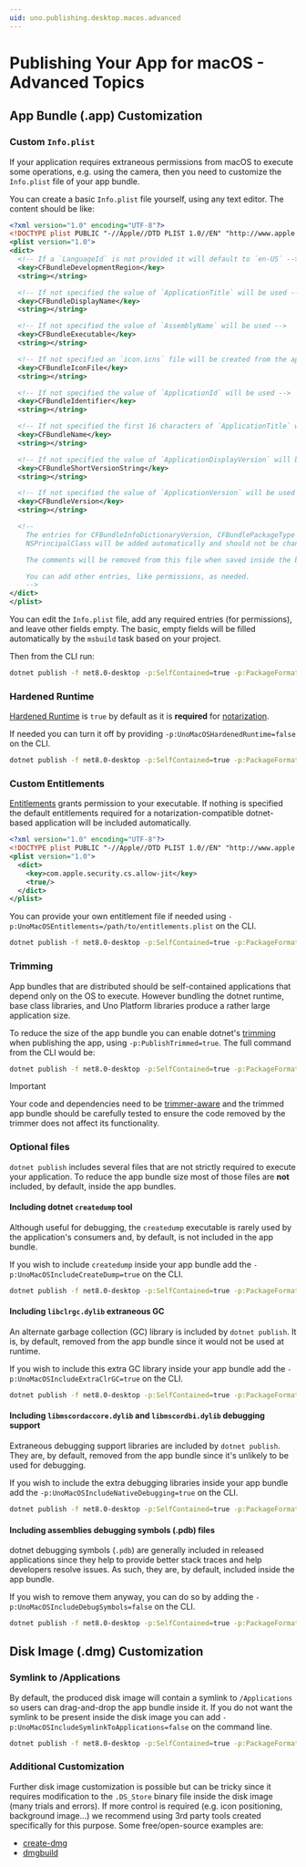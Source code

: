 ```yaml
---
uid: uno.publishing.desktop.macos.advanced
---
```


# Publishing Your App for macOS - Advanced Topics

## App Bundle (.app) Customization

### Custom `Info.plist`

If your application requires extraneous permissions from macOS to execute some operations, e.g. using the camera, then you need to customize the `Info.plist` file of your app bundle.

You can create a basic `Info.plist` file yourself, using any text editor. The content should be like:

```xml
<?xml version="1.0" encoding="UTF-8"?>
<!DOCTYPE plist PUBLIC "-//Apple//DTD PLIST 1.0//EN" "http://www.apple.com/DTDs/PropertyList-1.0.dtd">
<plist version="1.0">
<dict>
  <!-- If a `LanguageId` is not provided it will default to `en-US` -->
  <key>CFBundleDevelopmentRegion</key>
  <string></string>

  <!-- If not specified the value of `ApplicationTitle` will be used -->
  <key>CFBundleDisplayName</key>
  <string></string>

  <!-- If not specified the value of `AssemblyName` will be used -->
  <key>CFBundleExecutable</key>
  <string></string>

  <!-- If not specified an `icon.icns` file will be created from the app icons and referenced here -->
  <key>CFBundleIconFile</key>
  <string></string>

  <!-- If not specified the value of `ApplicationId` will be used -->
  <key>CFBundleIdentifier</key>
  <string></string>

  <!-- If not specified the first 16 characters of `ApplicationTitle` will be used -->
  <key>CFBundleName</key>
  <string></string>

  <!-- If not specified the value of `ApplicationDisplayVersion` will be used -->
  <key>CFBundleShortVersionString</key>
  <string></string>

  <!-- If not specified the value of `ApplicationVersion` will be used -->
  <key>CFBundleVersion</key>
  <string></string>

  <!--
	The entries for CFBundleInfoDictionaryVersion, CFBundlePackageType and
	NSPrincipalClass will be added automatically and should not be changed.

	The comments will be removed from this file when saved inside the bundle.

	You can add other entries, like permissions, as needed.
	-->
</dict>
</plist>
```

You can edit the `Info.plist` file, add any required entries (for permissions), and leave other fields empty. The basic, empty fields will be filled automatically by the `msbuild` task based on your project.

Then from the CLI run:

```bash
dotnet publish -f net8.0-desktop -p:SelfContained=true -p:PackageFormat=app -p:UnoMacOSCustomInfoPlist=path/to/Info.plist
```

### Hardened Runtime

[Hardened Runtime](https://developer.apple.com/documentation/security/hardened-runtime) is `true` by default as it is **required** for [notarization](https://developer.apple.com/documentation/security/notarizing-macos-software-before-distribution).

If needed you can turn it off by providing `-p:UnoMacOSHardenedRuntime=false` on the CLI.

```bash
dotnet publish -f net8.0-desktop -p:SelfContained=true -p:PackageFormat=app -p:UnoMacOSHardenedRuntime=false
```

### Custom Entitlements

[Entitlements](https://developer.apple.com/documentation/bundleresources/entitlements) grants permission to your executable. If nothing is specified the default entitlements required for a notarization-compatible dotnet-based application will be included automatically.

```xml
<?xml version="1.0" encoding="UTF-8"?>
<!DOCTYPE plist PUBLIC "-//Apple//DTD PLIST 1.0//EN" "http://www.apple.com/DTDs/PropertyList-1.0.dtd">
<plist version="1.0">
  <dict>
    <key>com.apple.security.cs.allow-jit</key>
    <true/>
  </dict>
</plist>
```

You can provide your own entitlement file if needed using `-p:UnoMacOSEntitlements=/path/to/entitlements.plist` on the CLI.

```bash
dotnet publish -f net8.0-desktop -p:SelfContained=true -p:PackageFormat=app -p:UnoMacOSEntitlements=/path/to/entitlements.plist
```

### Trimming

App bundles that are distributed should be self-contained applications that depend only on the OS to execute. However bundling the dotnet runtime, base class libraries, and Uno Platform libraries produce a rather large application size.

To reduce the size of the app bundle you can enable dotnet's [trimming](https://learn.microsoft.com/en-us/dotnet/core/deploying/trimming/trimming-options#enable-trimming) when publishing the app, using `-p:PublishTrimmed=true`. The full command from the CLI would be:

```bash
dotnet publish -f net8.0-desktop -p:SelfContained=true -p:PackageFormat=app -p:PublishTrimmed=true
```

> [!IMPORTANT]
> Your code and dependencies need to be [trimmer-aware](https://learn.microsoft.com/en-us/dotnet/core/deploying/trimming/prepare-libraries-for-trimming) and the trimmed app bundle should be carefully tested to ensure the code removed by the trimmer does not affect its functionality.

### Optional files

`dotnet publish` includes several files that are not strictly required to execute your application. To reduce the app bundle size most of those files are **not** included, by default, inside the app bundles.

#### Including dotnet `createdump` tool

Although useful for debugging, the `createdump` executable is rarely used by the application's consumers and, by default, is not included in the app bundle.

If you wish to include `createdump` inside your app bundle add the `-p:UnoMacOSIncludeCreateDump=true` on the CLI.

```bash
dotnet publish -f net8.0-desktop -p:SelfContained=true -p:PackageFormat=app -p:UnoMacOSIncludeCreateDump=true
```

#### Including `libclrgc.dylib` extraneous GC

An alternate garbage collection (GC) library is included by `dotnet publish`. It is, by default, removed from the app bundle since it would not be used at runtime.

If you wish to include this extra GC library inside your app bundle add the `-p:UnoMacOSIncludeExtraClrGC=true` on the CLI.

```bash
dotnet publish -f net8.0-desktop -p:SelfContained=true -p:PackageFormat=app -p:UnoMacOSIncludeExtraClrGC=true
```

#### Including `libmscordaccore.dylib` and `libmscordbi.dylib` debugging support

Extraneous debugging support libraries are included by `dotnet publish`. They are, by default, removed from the app bundle since it's unlikely to be used for debugging.

If you wish to include the extra debugging libraries inside your app bundle add the `-p:UnoMacOSIncludeNativeDebugging=true` on the CLI.

```bash
dotnet publish -f net8.0-desktop -p:SelfContained=true -p:PackageFormat=app -p:UnoMacOSIncludeNativeDebugging=true
```

#### Including assemblies debugging symbols (.pdb) files

dotnet debugging symbols (`.pdb`) are generally included in released applications since they help to provide better stack traces and help developers resolve issues. As such, they are, by default, included inside the app bundle.

If you wish to remove them anyway, you can do so by adding the `-p:UnoMacOSIncludeDebugSymbols=false` on the CLI.

```bash
dotnet publish -f net8.0-desktop -p:SelfContained=true -p:PackageFormat=app -p:UnoMacOSIncludeDebugSymbols=false
```

## Disk Image (.dmg) Customization

### Symlink to /Applications

By default, the produced disk image will contain a symlink to `/Applications` so users can drag-and-drop the app bundle inside it. If you do not want the symlink to be present inside the disk image you can add `-p:UnoMacOSIncludeSymlinkToApplications=false` on the command line.

```bash
dotnet publish -f net8.0-desktop -p:SelfContained=true -p:PackageFormat=dmg -p:UnoMacOSIncludeSymlinkToApplications=false -p:CodesignKey={{identity}} -p:DiskImageSigningKey={{identity}}
```

### Additional Customization

Further disk image customization is possible but can be tricky since it requires modification to the `.DS_Store` binary file inside the disk image (many trials and errors). If more control is required (e.g. icon positioning, background image...) we recommend using 3rd party tools created specifically for this purpose. Some free/open-source examples are:

- [create-dmg](https://github.com/sindresorhus/create-dmg)
- [dmgbuild](https://dmgbuild.readthedocs.io/en/latest/)
